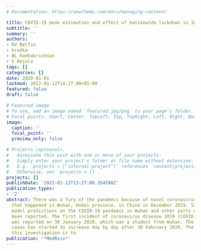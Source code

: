 ```yaml
---
# Documentation: https://wowchemy.com/docs/managing-content/

title: COVID-19 peak estimation and effect of nationwide lockdown in India
subtitle: ''
summary: ''
authors:
- RV Belfin
- brodka
- BL Radhakrishnan
- V Rejula
tags: []
categories: []
date: 2020-01-01
lastmod: 2022-01-12T14:27:08+01:00
featured: false
draft: false

# Featured image
# To use, add an image named `featured.jpg/png` to your page's folder.
# Focal points: Smart, Center, TopLeft, Top, TopRight, Left, Right, BottomLeft, Bottom, BottomRight.
image:
  caption: ''
  focal_point: ''
  preview_only: false

# Projects (optional).
#   Associate this post with one or more of your projects.
#   Simply enter your project's folder or file name without extension.
#   E.g. `projects = ["internal-project"]` references `content/project/deep-learning/index.md`.
#   Otherwise, set `projects = []`.
projects: []
publishDate: '2022-01-12T13:27:08.354598Z'
publication_types:
- '2'
abstract: There was a fury of the pandemic because of novel coronavirus (2019-nCoV/SARS-CoV-2)
  that happened in Wuhan, Hubei province, in China in December 2019. Since then, many
  model predictions on the COVID-19 pandemic in Wuhan and other parts of China have
  been reported. The first incident of coronavirus disease 2019 (COVID-19) in India
  was reported on 30 January 2020, which was a student from Wuhan. The number of reported
  cases has started to increase day by day after 30 February 2020. The purpose of
  this investigation is to
publication: '*MedRxiv*'
---
```

